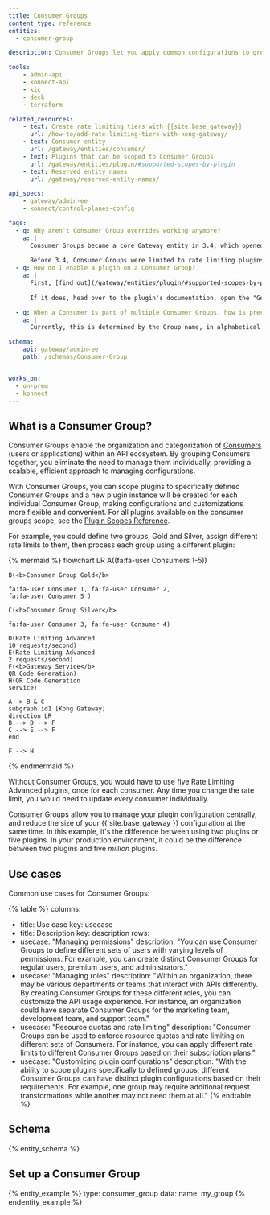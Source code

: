 ```yaml
---
title: Consumer Groups
content_type: reference
entities:
  - consumer-group

description: Consumer Groups let you apply common configurations to groups of Consumers, such as rate limiting policies or request and response transformation. 

tools:
    - admin-api
    - konnect-api
    - kic
    - deck
    - terraform

related_resources:
    - text: Create rate limiting tiers with {{site.base_gateway}}
      url: /how-to/add-rate-limiting-tiers-with-kong-gateway/
    - text: Consumer entity
      url: /gateway/entities/consumer/
    - text: Plugins that can be scoped to Consumer Groups
      url: /gateway/entities/plugin/#supported-scopes-by-plugin
    - text: Reserved entity names
      url: /gateway/reserved-entity-names/

api_specs:
    - gateway/admin-ee
    - konnect/control-planes-config

faqs:
  - q: Why aren't Consumer Group overrides working anymore?
    a: |
      Consumer Groups became a core Gateway entity in 3.4, which opened up a wide range of use cases for grouping Consumers.
      
      Before 3.4, Consumer Groups were limited to rate limiting plugins, where they were configured through overrides. This is no longer necessary. Instead, you can enable any rate limiting plugin directly on a consumer group without worrying about extra configuration.
  - q: How do I enable a plugin on a Consumer Group?
    a: |
      First, [find out](/gateway/entities/plugin/#supported-scopes-by-plugin) if the plugin you want supports Consumer Groups. 
      
      If it does, head over to the plugin's documentation, open the "Get Started" tab, and choose "Consumer Groups" from the dropdown for any available example.

  - q: When a Consumer is part of multiple Consumer Groups, how is precedence determined?
    a: |
      Currently, this is determined by the Group name, in alphabetical order. For more details, see [Plugin precedence](/gateway/entities/plugin/#plugin-precedence).

schema:
    api: gateway/admin-ee
    path: /schemas/Consumer-Group


works_on:
  - on-prem
  - konnect
---
```


## What is a Consumer Group?

Consumer Groups enable the organization and categorization of [Consumers](/gateway/entities/consumer/) (users or applications) within an API ecosystem. By grouping Consumers together, you eliminate the need to manage them individually, providing a scalable, efficient approach to managing configurations.

With Consumer Groups, you can scope plugins to specifically defined Consumer Groups and a new plugin instance will be created for each individual Consumer Group, making configurations and customizations more flexible and convenient.
For all plugins available on the consumer groups scope, see the [Plugin Scopes Reference](/gateway/entities/plugin/#supported-scopes-by-plugin).

For example, you could define two groups, Gold and Silver, assign different rate limits to them, then process each group using a different plugin:

<!-- vale off -->
{% mermaid %}
flowchart LR
    A((fa:fa-user Consumers 1-5))

    B(<b>Consumer Group Gold</b>

    fa:fa-user Consumer 1, fa:fa-user Consumer 2, 
    fa:fa-user Consumer 5 )
    
    C(<b>Consumer Group Silver</b>

    fa:fa-user Consumer 3, fa:fa-user Consumer 4)

    D(Rate Limiting Advanced
    10 requests/second)
    E(Rate Limiting Advanced
    2 requests/second)
    F(<b>Gateway Service</b>
    QR Code Generation)
    H(QR Code Generation 
    service)

    A--> B & C
    subgraph id1 [Kong Gateway]
    direction LR
    B --> D --> F
    C --> E --> F
    end

    F --> H
{% endmermaid %}
<!--vale on -->

Without Consumer Groups, you would have to use five Rate Limiting Advanced plugins, once for each consumer. 
Any time you change the rate limit, you would need to update every consumer individually.

Consumer Groups allow you to manage your plugin configuration centrally, and reduce the size of your {{ site.base_gateway }} configuration at the same time. 
In this example, it's the difference between using two plugins or five plugins. In your production environment, it could be the difference between two plugins and five _million_ plugins.

## Use cases

Common use cases for Consumer Groups:
<!--vale off-->
{% table %}
columns:
  - title: Use case
    key: usecase
  - title: Description
    key: description
rows:
  - usecase: "Managing permissions"
    description: "You can use Consumer Groups to define different sets of users with varying levels of permissions. For example, you can create distinct Consumer Groups for regular users, premium users, and administrators."
  - usecase: "Managing roles"
    description: "Within an organization, there may be various departments or teams that interact with APIs differently. By creating Consumer Groups for these different roles, you can customize the API usage experience. For instance, an organization could have separate Consumer Groups for the marketing team, development team, and support team."
  - usecase: "Resource quotas and rate limiting"
    description: "Consumer Groups can be used to enforce resource quotas and rate limiting on different sets of Consumers. For instance, you can apply different rate limits to different Consumer Groups based on their subscription plans."
  - usecase: "Customizing plugin configurations"
    description: "With the ability to scope plugins specifically to defined groups, different Consumer Groups can have distinct plugin configurations based on their requirements. For example, one group may require additional request transformations while another may not need them at all."
{% endtable %}
<!--vale on-->

## Schema

{% entity_schema %}

## Set up a Consumer Group

{% entity_example %}
type: consumer_group
data:
    name: my_group
{% endentity_example %}
